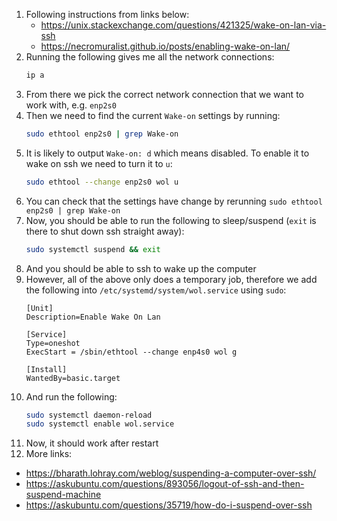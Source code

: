 1. Following instructions from links below:
    - https://unix.stackexchange.com/questions/421325/wake-on-lan-via-ssh
    - https://necromuralist.github.io/posts/enabling-wake-on-lan/
1. Running the following gives me all the network connections:
    ```sh
    ip a
    ```
1. From there we pick the correct network connection that we want to work with, e.g. `enp2s0`
1. Then we need to find the current `Wake-on` settings by running:
    ```sh
    sudo ethtool enp2s0 | grep Wake-on
    ```
1. It is likely to output `Wake-on: d` which means disabled. To enable it to wake on ssh we need to turn it to `u`:
    ```sh
    sudo ethtool --change enp2s0 wol u
    ```
1. You can check that the settings have change by rerunning `sudo ethtool enp2s0 | grep Wake-on`
1. Now, you should be able to run the following to sleep/suspend (`exit` is there to shut down ssh straight away):
    ```sh
    sudo systemctl suspend && exit
    ```
1. And you should be able to ssh to wake up the computer
1. However, all of the above only does a temporary job, therefore we add the following into `/etc/systemd/system/wol.service` using `sudo`:
    ```
    [Unit]
    Description=Enable Wake On Lan

    [Service]
    Type=oneshot
    ExecStart = /sbin/ethtool --change enp4s0 wol g

    [Install]
    WantedBy=basic.target
    ```
1. And run the following:
    ```sh
    sudo systemctl daemon-reload
    sudo systemctl enable wol.service
    ```
1. Now, it should work after restart
1. More links:
  - https://bharath.lohray.com/weblog/suspending-a-computer-over-ssh/
  - https://askubuntu.com/questions/893056/logout-of-ssh-and-then-suspend-machine
  - https://askubuntu.com/questions/35719/how-do-i-suspend-over-ssh
